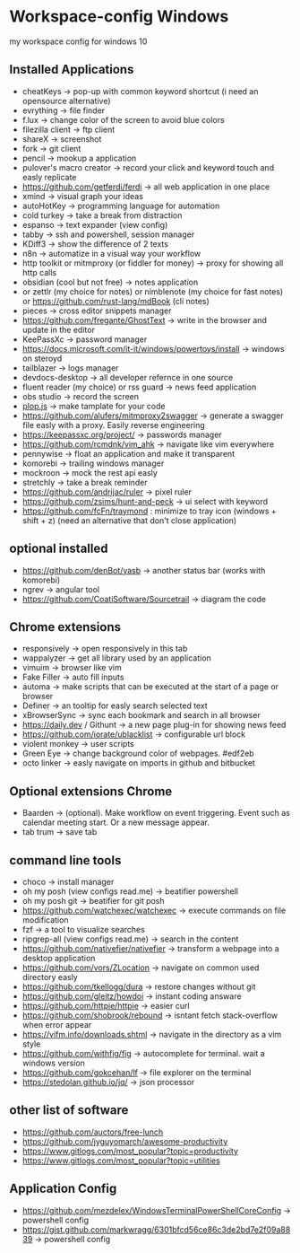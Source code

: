 # Workspace-config Windows
my workspace config for windows 10


## Installed Applications
- cheatKeys -> pop-up with common keyword shortcut (i need an opensource alternative)
- evrything -> file finder
- f.lux -> change color of the screen to avoid blue colors
- filezilla client -> ftp client
- shareX -> screenshot
- fork -> git client
- pencil -> mookup a application
- pulover's macro creator -> record your click and keyword touch and easly replicate
- https://github.com/getferdi/ferdi -> all web application in one place
- xmind -> visual graph your ideas
- autoHotKey -> programming language for automation
- cold turkey -> take a break from distraction
- espanso -> text expander (view config)
- tabby -> ssh and powershell, session manager
- KDiff3 -> show the difference of 2 texts
- n8n -> automatize in a visual way your workflow
- http toolkit or mitmproxy (or fiddler for money) -> proxy for showing all http calls
-  obsidian (cool but not free) -> notes application
-  or zettlr (my choice for notes) or nimblenote (my choice for fast notes) or https://github.com/rust-lang/mdBook (cli notes)
- pieces -> cross editor snippets manager 
- https://github.com/fregante/GhostText -> write in the browser and update in the editor
- KeePassXc -> password manager 
- https://docs.microsoft.com/it-it/windows/powertoys/install -> windows on steroyd
- tailblazer -> logs manager
- devdocs-desktop -> all developer refernce in one source 
- fluent reader (my choice) or rss guard -> news feed application
- obs studio -> record the screen
- [plop.js](https://github.com/plopjs/plop) -> make tamplate for your code
- https://github.com/alufers/mitmproxy2swagger -> generate a swagger file easly with a proxy. Easily reverse engineering
- https://keepassxc.org/project/ -> passwords manager
- https://github.com/rcmdnk/vim_ahk -> navigate like vim everywhere
- pennywise -> float an application and make it transparent
- komorebi -> trailing windows manager
- mockroon -> mock the rest api easly
- stretchly -> take a break reminder
- https://github.com/andrijac/ruler -> pixel ruler
- https://github.com/zsims/hunt-and-peck -> ui select with keyword
- https://github.com/fcFn/traymond : minimize to tray icon (windows + shift + z) (need an alternative that don't close application)

## optional installed
- https://github.com/denBot/yasb -> another status bar (works with komorebi)
- ngrev -> angular tool
- https://github.com/CoatiSoftware/Sourcetrail -> diagram the code

## Chrome extensions
- responsively -> open responsively in this tab
- wappalyzer -> get all library used by an application
- vimuim -> browser like vim
- Fake Filler -> auto fill inputs
- automa -> make scripts that can be executed at the start of a page or browser
- Definer -> an tooltip for easly search selected text
- xBrowserSync -> sync each bookmark and search in all browser
- https://daily.dev / Githunt -> a new page plug-in for showing news feed
- https://github.com/iorate/ublacklist -> configurable url block
- violent monkey -> user scripts
- Green Eye -> change background color of webpages. #edf2eb 
- octo linker -> easly navigate on imports in github and bitbucket

## Optional extensions Chrome
- Baarden -> (optional). Make workflow on event triggering. Event such as calendar meeting start. Or a new message appear.
- tab trum -> save tab

## command line tools
- choco -> install manager
- oh my posh (view configs read.me) -> beatifier powershell
- oh my posh git -> beatifier for git posh
- https://github.com/watchexec/watchexec -> execute commands on file modification
- fzf -> a tool to visualize searches
- ripgrep-all (view configs read.me) -> search in the content
- https://github.com/nativefier/nativefier -> transform a webpage into a desktop application
- https://github.com/vors/ZLocation -> navigate on common used directory easly
- https://github.com/tkellogg/dura -> restore changes without git
- https://github.com/gleitz/howdoi -> instant coding answare
- https://github.com/httpie/httpie -> easier curl
- https://github.com/shobrook/rebound -> isntant fetch stack-overflow when error appear
- https://vifm.info/downloads.shtml -> navigate in the directory as a vim style
- https://github.com/withfig/fig -> autocomplete for terminal. wait a windows version
- https://github.com/gokcehan/lf -> file explorer on the terminal
- https://stedolan.github.io/jq/ -> json processor


## other list of software
- https://github.com/auctors/free-lunch
- https://github.com/jyguyomarch/awesome-productivity
- https://www.gitlogs.com/most_popular?topic=productivity
- https://www.gitlogs.com/most_popular?topic=utilities


## Application Config
- https://github.com/mezdelex/WindowsTerminalPowerShellCoreConfig -> powershell config
- https://gist.github.com/markwragg/6301bfcd56ce86c3de2bd7e2f09a8839    -> powershell config
